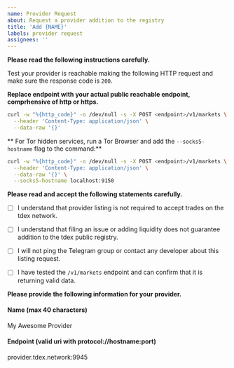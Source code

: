 ```yaml
---
name: Provider Request
about: Request a provider addition to the registry
title: 'Add {NAME}'
labels: provider request
assignees: ''
---
```


**Please read the following instructions carefully.**

Test your provider is reachable making the following HTTP request and make sure the response code is `200`.

**Replace endpoint with your actual public reachable endpoint, comprhensive of http or https.**

```sh
curl -w "%{http_code}" -o /dev/null -s -X POST <endpoint>/v1/markets \
  --header 'Content-Type: application/json' \
  --data-raw '{}'
```

** For Tor hidden services, run a Tor Browser and add the `--socks5-hostname` flag to the command:**

```sh
curl -w "%{http_code}" -o /dev/null -s -X POST <endpoint>/v1/markets \
  --header 'Content-Type: application/json' \
  --data-raw '{}' \
  --socks5-hostname localhost:9150
```

**Please read and accept the following statements carefully.**

- [ ] I understand that provider listing is not required to accept trades on the tdex network.
- [ ] I understand that filing an issue or adding liquidity does not guarantee addition to the tdex public registry.
- [ ] I will not ping the Telegram group or contact any developer about this listing request.
- [ ] I have tested the `/v1/markets` endpoint and can confirm that it is returning valid data.




**Please provide the following information for your provider.**

#### Name (max 40 characters)
My Awesome Provider

#### Endpoint (valid uri with protocol://hostname:port)
provider.tdex.network:9945
